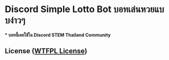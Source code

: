 # Discord Simple Lotto Bot บอทเล่นหวยแบบง่าวๆ

#### * บอทนี้เคยใช้ใน Discord STEM Thailand Community

## License ([WTFPL License](https://en.wikipedia.org/wiki/WTFPL))
